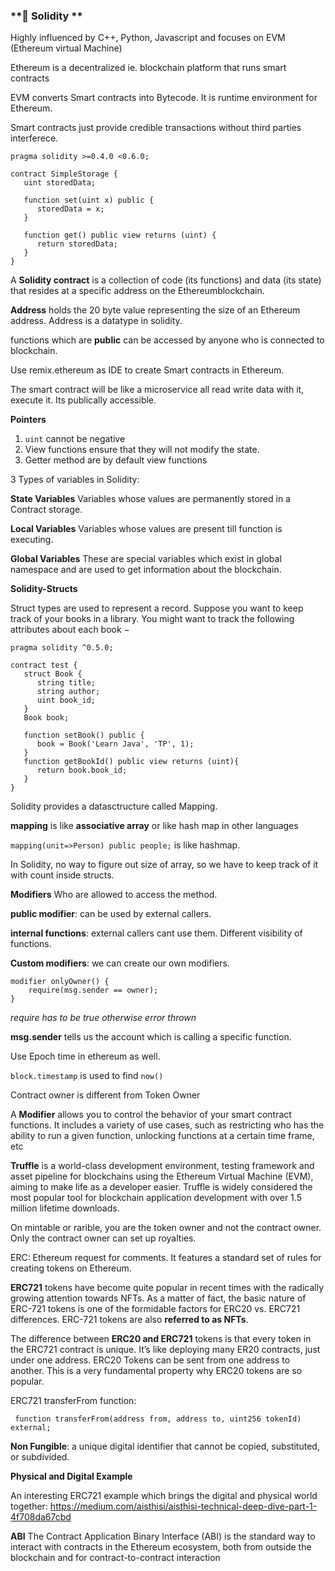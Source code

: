 ### **👋 Solidity **

Highly influenced by C++, Python, Javascript  and focuses on EVM (Ethereum virtual Machine)

Ethereum is a decentralized ie. blockchain platform that runs smart contracts

EVM converts Smart contracts into Bytecode. It is runtime environment for Ethereum. 

Smart contracts just provide credible transactions without third parties interferece. 

```
pragma solidity >=0.4.0 <0.6.0;

contract SimpleStorage {
   uint storedData;

   function set(uint x) public {
      storedData = x;
   }

   function get() public view returns (uint) {
      return storedData;
   }
}
```

A **Solidity contract** is a collection of code (its functions) and data (its state) that resides at a specific address on the Ethereumblockchain.


**Address** holds the 20 byte value representing the size of an Ethereum address. Address is a datatype in solidity. 

functions which are **public** can be accessed by anyone who is connected to blockchain.  

Use remix.ethereum as IDE to create Smart contracts in Ethereum. 

The smart contract will be like a microservice all read write data with it, execute it. Its publically accessible. 



**Pointers**
1. ```uint``` cannot be negative 
2. View functions ensure that they will not modify the state. 
3. Getter method are by default view functions


3 Types of variables in Solidity: 

**State Variables** Variables whose values are permanently stored in a Contract storage.

**Local Variables** Variables whose values are present till function is executing.

**Global Variables** These are special variables which exist in global namespace and are used to get information about the blockchain. 

**Solidity-Structs**

Struct types are used to represent a record. Suppose you want to keep track of your books in a library. You might want to track the following attributes about each book −

```
pragma solidity ^0.5.0;

contract test {
   struct Book { 
      string title;
      string author;
      uint book_id;
   }
   Book book;

   function setBook() public {
      book = Book('Learn Java', 'TP', 1);
   }
   function getBookId() public view returns (uint){
      return book.book_id;
   }
}
```

Solidity provides a datasctructure called Mapping. 

**mapping** is like **associative array** or like hash map in other languages

```mapping(unit=>Person) public people;``` is like hashmap. 

In Solidity, no way to figure out size of array, so we have to keep track of it with count inside structs. 


**Modifiers**
Who are allowed to access the method.  

**public modifier**: can be used by external callers. 

**internal functions**: external callers cant use them. Different visibility of functions.  

**Custom modifiers**: we can create our own modifiers. 

```
modifier onlyOwner() {
    require(msg.sender == owner); 
}
```
*require has to be true otherwise error thrown*

**msg.sender** tells us the account which is calling a specific function. 

Use Epoch time in ethereum as well. 

```block.timestamp``` is used to find ```now()```


Contract owner is different from Token Owner


A **Modifier** allows you to control the behavior of your smart contract functions. It includes a variety of use cases, such as restricting who has the ability to run a given function, unlocking functions at a certain time frame, etc


**Truffle** is a world-class development environment, testing framework and asset pipeline for blockchains using the Ethereum Virtual Machine (EVM), aiming to make life as a developer easier. Truffle is widely considered the most popular tool for blockchain application development with over 1.5 million lifetime downloads.

On mintable or rarible, you are the token owner and not the contract owner. Only the contract owner can set up royalties. 


ERC: Ethereum request for comments. It features a standard set of rules for creating tokens on Ethereum. 


**ERC721** tokens have become quite popular in recent times with the radically growing attention towards NFTs. As a matter of fact, the basic nature of ERC-721 tokens is one of the formidable factors for ERC20 vs. ERC721 differences. ERC-721 tokens are also **referred to as NFTs**. 

The difference between **ERC20 and ERC721** tokens is that every token in the ERC721 contract is unique. It’s like deploying many ER20 contracts, just under one address. ERC20 Tokens can be sent from one address to another. This is a very fundamental property why ERC20 tokens are so popular.

ERC721 transferFrom function: 

```
 function transferFrom(address from, address to, uint256 tokenId) external;
```

**Non Fungible**: a unique digital identifier that cannot be copied, substituted, or subdivided. 



**Physical and Digital Example**

An interesting ERC721 example which brings the digital and physical world together: https://medium.com/aisthisi/aisthisi-technical-deep-dive-part-1-4f708da67cbd 


**ABI** The Contract Application Binary Interface (ABI) is the standard way to interact with contracts in the Ethereum ecosystem, both from outside the blockchain and for contract-to-contract interaction
